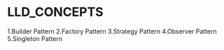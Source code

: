 # LLD_CONCEPTS
1.Builder Pattern
2.Factory Pattern
3.Strategy Pattern
4.Observer Pattern
5.Singleton Pattern
